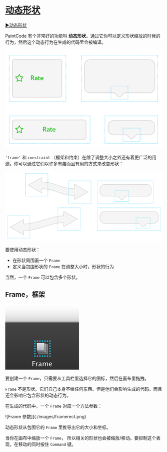 # [动态形状](_cover.md)

[▶️动态形状](https://youtu.be/-R5De4v75iA)

PaintCode 有个非常好的功能叫 **动态形状**。通过它你可以定义形状缩放的时候的行为，然后这个动态行为在生成的代码里会被编译。

![动态形状](./images/dynamicshapes.png)

`'frame'` 和 `constraint` （框架和约束）在除了调整大小之外还有着更广泛的用途。你可以通过它们以许多有趣而且有用的方式来改变形状：

![动态 Bezier 例子](./images/dynamicbezierexample2.png)

要使用动态形状：

- 在形状周围画一个 `Frame`
- 定义当包围形状的 `Frame` 在调整大小时，形状的行为
  
当然，一个 `Frame` 可以包含多个形状。

## Frame，框架

![Frame 图标](./images/frameicon.png)

要创建一个 `Frame`，只需要从工具栏里选择它的图标，然后在画布里拖拽。

`Frame` 不是形状。它们自己本身不绘任何东西。但是他们会影响生成的代码。而且还会影响它包含形状的动态行为。

在生成的代码中，一个 `Frame` 对应一个方法参数：

![Frame 参数]](./images/framerect.png)

动态形状从包围它的 `Frame` 里推导出它的大小和坐标。

当你在画布中缩放一个 `Frame`， 所以相关的形状也会被缩放/移动。要抑制这个表现，在移动的同时按住 `Command` 键。
